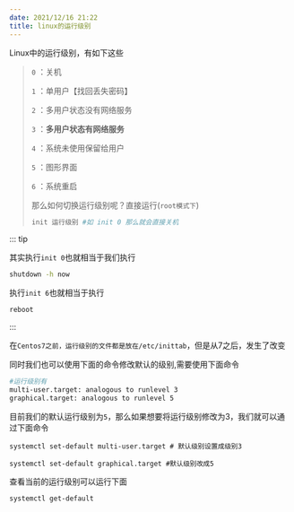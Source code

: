 ```yaml
---
date: 2021/12/16 21:22
title: linux的运行级别
---
```




Linux中的运行级别，有如下这些

> `0` ：关机 
>
> `1` ：单用户【找回丢失密码】 
>
> `2` ：多用户状态没有网络服务 
>
> `3` ：**多用户状态有网络服务** 
>
> `4` ：系统未使用保留给用户 
>
> `5` ：图形界面 
>
> `6` ：系统重启
>
> 那么如何切换运行级别呢？直接运行(`root模式下`)
>
> ```sh
> init 运行级别 #如 init 0 那么就会直接关机
> ```



::: tip

其实执行`init 0`也就相当于我们执行

```sh
shutdown -h now
```

执行`init 6`也就相当于执行

```sh
reboot
```



:::



在`Centos7之前，运行级别的文件都是放在/etc/inittab`，但是从7之后，发生了改变



同时我们也可以使用下面的命令修改默认的级别,需要使用下面命令

```sh
#运行级别有
multi-user.target: analogous to runlevel 3
graphical.target: analogous to runlevel 5
```



目前我们的默认运行级别为`5`，那么如果想要将运行级别修改为3，我们就可以通过下面命令

```sh]
systemctl set-default multi-user.target # 默认级别设置成级别3

systemctl set-default graphical.target #默认级别改成5
```



查看当前的运行级别可以运行下面

```sh
systemctl get-default
```

